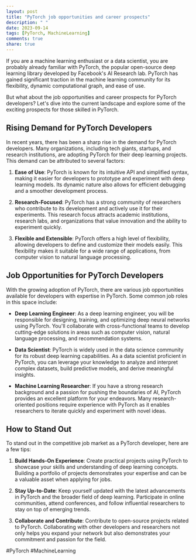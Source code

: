 ```yaml
---
layout: post
title: "PyTorch job opportunities and career prospects"
description: " "
date: 2023-09-14
tags: [PyTorch, MachineLearning]
comments: true
share: true
---
```


If you are a machine learning enthusiast or a data scientist, you are probably already familiar with PyTorch, the popular open-source deep learning library developed by Facebook's AI Research lab. PyTorch has gained significant traction in the machine learning community for its flexibility, dynamic computational graph, and ease of use.

But what about the job opportunities and career prospects for PyTorch developers? Let's dive into the current landscape and explore some of the exciting prospects for those skilled in PyTorch.

## Rising Demand for PyTorch Developers

In recent years, there has been a sharp rise in the demand for PyTorch developers. Many organizations, including tech giants, startups, and research institutions, are adopting PyTorch for their deep learning projects. This demand can be attributed to several factors:

1. **Ease of Use**: PyTorch is known for its intuitive API and simplified syntax, making it easier for developers to prototype and experiment with deep learning models. Its dynamic nature also allows for efficient debugging and a smoother development process.

2. **Research-Focused**: PyTorch has a strong community of researchers who contribute to its development and actively use it for their experiments. This research focus attracts academic institutions, research labs, and organizations that value innovation and the ability to experiment quickly.

3. **Flexible and Extensible**: PyTorch offers a high level of flexibility, allowing developers to define and customize their models easily. This flexibility makes it suitable for a wide range of applications, from computer vision to natural language processing.

## Job Opportunities for PyTorch Developers

With the growing adoption of PyTorch, there are various job opportunities available for developers with expertise in PyTorch. Some common job roles in this space include:

- **Deep Learning Engineer**: As a deep learning engineer, you will be responsible for designing, training, and optimizing deep neural networks using PyTorch. You'll collaborate with cross-functional teams to develop cutting-edge solutions in areas such as computer vision, natural language processing, and recommendation systems.

- **Data Scientist**: PyTorch is widely used in the data science community for its robust deep learning capabilities. As a data scientist proficient in PyTorch, you can leverage your knowledge to analyze and interpret complex datasets, build predictive models, and derive meaningful insights.

- **Machine Learning Researcher**: If you have a strong research background and a passion for pushing the boundaries of AI, PyTorch provides an excellent platform for your endeavors. Many research-oriented positions require experience with PyTorch as it enables researchers to iterate quickly and experiment with novel ideas.

## How to Stand Out

To stand out in the competitive job market as a PyTorch developer, here are a few tips:

1. **Build Hands-On Experience**: Create practical projects using PyTorch to showcase your skills and understanding of deep learning concepts. Building a portfolio of projects demonstrates your expertise and can be a valuable asset when applying for jobs.

2. **Stay Up-to-Date**: Keep yourself updated with the latest advancements in PyTorch and the broader field of deep learning. Participate in online communities, attend conferences, and follow influential researchers to stay on top of emerging trends.

3. **Collaborate and Contribute**: Contribute to open-source projects related to PyTorch. Collaborating with other developers and researchers not only helps you expand your network but also demonstrates your commitment and passion for the field.

#PyTorch #MachineLearning
